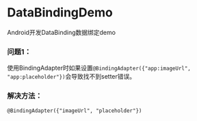 # DataBindingDemo
Android开发DataBinding数据绑定demo  
### 问题1：  
使用BindingAdapter时如果设置`@BindingAdapter({"app:imageUrl", "app:placeholder"})`会导致找不到setter错误。  
### 解决方法：  
`@BindingAdapter({"imageUrl", "placeholder"})`
